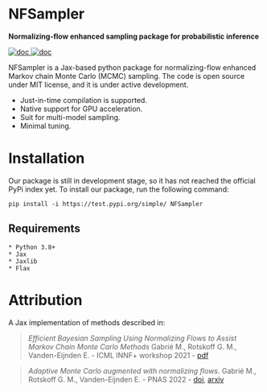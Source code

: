 # NFSampler

**Normalizing-flow enhanced sampling package for probabilistic inference**

<a href="https://nfsampler.readthedocs.io/en/latest/?">
<img src="https://badgen.net/badge/Read/the doc/blue" alt="doc"/>
</a>
<a href="https://github.com/kazewong/NFSampler/blob/Packaging/LICENSE">
<img src="https://badgen.net/badge/License/MIT/blue" alt="doc"/>
</a>


NFSampler is a Jax-based python package for normalizing-flow enhanced Markov chain Monte Carlo (MCMC) sampling.
The code is open source under MIT license, and it is under active development.

- Just-in-time compilation is supported.
- Native support for GPU acceleration.
- Suit for multi-model sampling.
- Minimal tuning.

# Installation 

Our package is still in development stage, so it has not reached the official PyPi index yet.
To install our package, run the following command:

```
pip install -i https://test.pypi.org/simple/ NFSampler
```

## Requirements

    * Python 3.8+
    * Jax
    * Jaxlib
    * Flax



# Attribution

A Jax implementation of methods described in: 
> *Efficient Bayesian Sampling Using Normalizing Flows to Assist Markov Chain Monte Carlo Methods* Gabrié M., Rotskoff G. M., Vanden-Eijnden E. - ICML INNF+ workshop 2021 - [pdf](https://openreview.net/pdf?id=mvtooHbjOwx)

> *Adaptive Monte Carlo augmented with normalizing flows.*
Gabrié M., Rotskoff G. M., Vanden-Eijnden E. - PNAS 2022 - [doi](https://www.pnas.org/doi/10.1073/pnas.2109420119), [arxiv](https://arxiv.org/abs/2105.12603)

 

